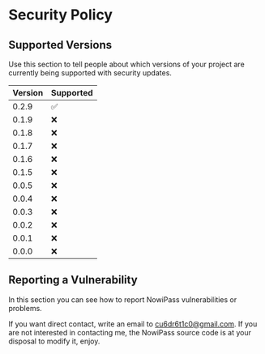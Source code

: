 # Security Policy

## Supported Versions

Use this section to tell people about which versions of your project are
currently being supported with security updates.

| Version | Supported          |
| ------- | ------------------ |
| 0.2.9   | :white_check_mark: |
| 0.1.9   | :x: |
| 0.1.8   | :x: |
| 0.1.7   | :x: |
| 0.1.6   | :x: |
| 0.1.5   | :x: |
| 0.0.5   | :x: |
| 0.0.4   | :x: |
| 0.0.3   | :x: |
| 0.0.2   | :x: |
| 0.0.1   | :x: |
| 0.0.0   | :x: |


## Reporting a Vulnerability

In this section you can see how to report NowiPass vulnerabilities or problems.

If you want direct contact, write an email to cu6dr6t1c0@gmail.com.
If you are not interested in contacting me, the NowiPass source code is at your disposal to modify it, enjoy.

